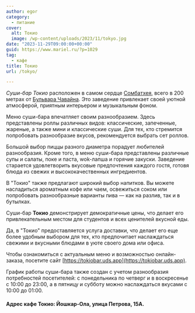 ```yaml
---
author: egor
category:
  - питание
cover:
  alt: Токио
  image: /wp-content/uploads/2023/11/tokyo.jpg
date: "2023-11-29T09:00:00+00:00"
guid: https://www.mariel.ru/?p=1029
tag:
  - кафе
title: Токио
url: /tokyo/

---
```

_Суши-бар Токио_ расположен в самом сердце [Сомбатхея](/sombathej/), всего в 200 метрах от [Бульвара Чавайна](/chavajna/). Это заведение привлекает своей уютной атмосферой, приятным интерьером и музыкальным фоном.

Меню суши-бара впечатляет своим разнообразием. Здесь представлены роллы различных видов: классические, запеченные, жареные, а также мини и классические суши. Для тех, кто стремится попробовать разнообразие вкусов, рекомендуется выбрать сет роллов.

Большой выбор пиццы разного диаметра порадует любителей разнообразия. Кроме того, в меню суши-бара представлены различные супы и салаты, поке и паста, wok-лапша и горячие закуски. Заведение старается удовлетворить вкусовые предпочтения каждого гостя, готовя блюда из свежих и высококачественных ингредиентов.

В "Токио" также предлагают широкий выбор напитков. Вы можете насладиться ароматным кофе или чаем, освежиться соком или попробовать разнообразные варианты пива — как на разлив, так и в бутылках.

Суши-бар **Токио** демонстрирует демократичные цены, что делает его привлекательным местом для студентов и всех ценителей вкусной еды.

Да, в "Токио" предоставляется услуга доставки, что делает его еще более удобным выбором для тех, кто предпочитает наслаждаться свежими и вкусными блюдами в уюте своего дома или офиса.

Чтобы ознакомиться с актуальным меню и возможностью онлайн-заказа, посетите сайт [https://tokiobar.uds.app](https://tokiobar.uds.app).

График работы суши-бара также создан с учетом разнообразия потребностей посетителей: с понедельника по четверг и в воскресенье с 10:00 до 23:00, а в пятницу и субботу можно наслаждаться вкусами с 10:00 до 01:00.

#### Адрес кафе Токио: Йошкар-Ола, улица Петрова, 15А.
